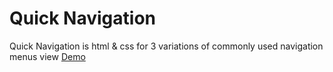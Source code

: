 # Quick Navigation
Quick Navigation is html & css for 3 variations of commonly used navigation menus
view <a target="_blank" href="http://codepen.io/lindsayjopson/pen/yNoQOw">Demo</a>

